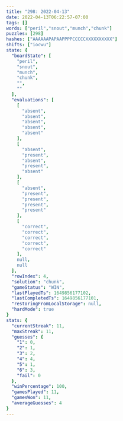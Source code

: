 ```yaml
---
title: "298: 2022-04-13"
date: 2022-04-13T06:22:57-07:00
tags: []
words: ["peril","snout","munch","chunk"]
puzzles: [298]
hashes: ["AAAAAAPAPAAPPPPCCCCCXXXXXXXXXX"]
shifts: ["iocwu"]
state: {
  "boardState": [
    "peril",
    "snout",
    "munch",
    "chunk",
    "",
    ""
  ],
  "evaluations": [
    [
      "absent",
      "absent",
      "absent",
      "absent",
      "absent"
    ],
    [
      "absent",
      "present",
      "absent",
      "present",
      "absent"
    ],
    [
      "absent",
      "present",
      "present",
      "present",
      "present"
    ],
    [
      "correct",
      "correct",
      "correct",
      "correct",
      "correct"
    ],
    null,
    null
  ],
  "rowIndex": 4,
  "solution": "chunk",
  "gameStatus": "WIN",
  "lastPlayedTs": 1649856177102,
  "lastCompletedTs": 1649856177101,
  "restoringFromLocalStorage": null,
  "hardMode": true
}
stats: {
  "currentStreak": 11,
  "maxStreak": 11,
  "guesses": {
    "1": 0,
    "2": 1,
    "3": 2,
    "4": 4,
    "5": 1,
    "6": 3,
    "fail": 0
  },
  "winPercentage": 100,
  "gamesPlayed": 11,
  "gamesWon": 11,
  "averageGuesses": 4
}
---
```


<!-- more -->
